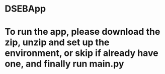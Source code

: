# DSEBApp
# To run the app, please download the zip, unzip and set up the environment, or skip if already have one, and finally run main.py
